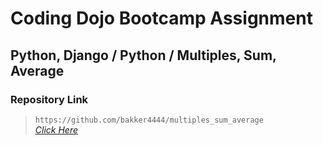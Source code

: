# Coding Dojo Bootcamp Assignment
## Python, Django / Python / Multiples, Sum, Average

### Repository Link  

> ``` https://github.com/bakker4444/multiples_sum_average ```  
> _[Click Here](https://github.com/bakker4444/multiples_sum_average)_  
